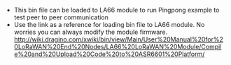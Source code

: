 * This bin file can be loaded to LA66 module to run Pingpong example to test peer to peer communication
* Use the link as a reference for loading bin file to LA66 module. No worries you can always modify the module firmware.
http://wiki.dragino.com/xwiki/bin/view/Main/User%20Manual%20for%20LoRaWAN%20End%20Nodes/LA66%20LoRaWAN%20Module/Compile%20and%20Upload%20Code%20to%20ASR6601%20Platform/